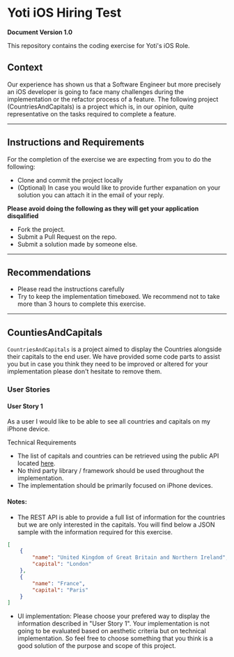 # Yoti iOS Hiring Test

**Document Version 1.0**

This repository contains the coding exercise for Yoti's iOS Role. 

## Context


Our experience has shown us that a Software Engineer but more precisely an iOS developer is going to face many challenges during the implementation or the refactor process of a feature. The following project (CountriesAndCapitals) is a project which is, in our opinion, quite representative on the tasks required to complete a feature.

------

## Instructions and Requirements

For the completion of the exercise we are expecting from you to do the following:

- Clone and commit the project locally
- (Optional) In case you would like to provide further expanation on your solution you can attach it in the email of your reply.

**Please avoid doing the following as they will get your application disqalified**

- Fork the project.
- Submit a Pull Request on the repo.
- Submit a solution made by someone else.
------

## Recommendations

- Please read the instructions carefully
- Try to keep the implementation timeboxed. We recommend not to take more than 3 hours to complete this exercise.
------

## CountiesAndCapitals

`CountriesAndCapitals` is a project aimed to display the Countries alongside their capitals to the end user. We have provided some code parts to assist you but in case you think they need to be improved or altered for your implementation please don't hesitate to remove them. 


### User Stories

#### User Story 1
As a user I would like to be able to see all countries and capitals on my iPhone device.

Technical Requirements
- The list of capitals and countries can be retrieved using the public API located [here](https://restcountries.com/v2/all).
- No third party library / framework should be used throughout the implementation.
- The implementation should be primarily focused on iPhone devices.

#### Notes: 

- The REST API is able to provide a full list of information for the countries but we are only interested in the capitals. You will find below a JSON sample with the information required for this exercise.

```JSON
[
    {
        "name": "United Kingdom of Great Britain and Northern Ireland",
        "capital": "London"
    },
    {
        "name": "France",
        "capital": "Paris"
    }
]
```
- UI implementation: Please choose your prefered way to display the information described in "User Story 1". Your implementation is not going to be evaluated based on aesthetic criteria but on technical implementation. So feel free to choose something that you think is a good solution of the purpose and scope of this project.
